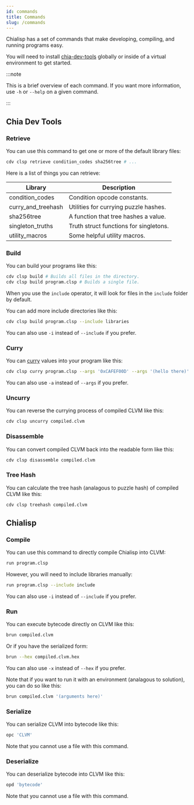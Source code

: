 ```yaml
---
id: commands
title: Commands
slug: /commands
---
```


Chialisp has a set of commands that make developing, compiling, and running programs easy.

You will need to install [chia-dev-tools](https://github.com/Chia-Network/chia-dev-tools) globally or inside of a virtual environment to get started.

:::note

This is a brief overview of each command. If you want more information, use `-h` or `--help` on a given command.

:::

## Chia Dev Tools

### Retrieve

You can use this command to get one or more of the default library files:

```bash
cdv clsp retrieve condition_codes sha256tree # ...
```

Here is a list of things you can retrieve:

| Library            | Description                            |
| ------------------ | -------------------------------------- |
| condition_codes    | Condition opcode constants.            |
| curry_and_treehash | Utilities for currying puzzle hashes.  |
| sha256tree         | A function that tree hashes a value.   |
| singleton_truths   | Truth struct functions for singletons. |
| utility_macros     | Some helpful utility macros.           |

### Build

You can build your programs like this:

```bash
cdv clsp build # Builds all files in the directory.
cdv clsp build program.clsp # Builds a single file.
```

When you use the `include` operator, it will look for files in the `include` folder by default.

You can add more include directories like this:

```bash
cdv clsp build program.clsp --include libraries
```

You can also use `-i` instead of `--include` if you prefer.

### Curry

You can [curry](https://devs.chia.net/guides/chialisp-currying) values into your program like this:

```bash
cdv clsp curry program.clsp --args '0xCAFEF00D' --args '(hello there)'
```

You can also use `-a` instead of `--args` if you prefer.

### Uncurry

You can reverse the currying process of compiled CLVM like this:

```bash
cdv clsp uncurry compiled.clvm
```

### Disassemble

You can convert compiled CLVM back into the readable form like this:

```bash
cdv clsp disassemble compiled.clvm
```

### Tree Hash

You can calculate the tree hash (analagous to puzzle hash) of compiled CLVM like this:

```bash
cdv clsp treehash compiled.clvm
```

## Chialisp

### Compile

You can use this command to directly compile Chialisp into CLVM:

```bash
run program.clsp
```

However, you will need to include libraries manually:

```bash
run program.clsp --include include
```

You can also use `-i` instead of `--include` if you prefer.

### Run

You can execute bytecode directly on CLVM like this:

```bash
brun compiled.clvm
```

Or if you have the serialized form:

```bash
brun --hex compiled.clvm.hex
```

You can also use `-x` instead of `--hex` if you prefer.

Note that if you want to run it with an environment (analagous to solution), you can do so like this:

```bash
brun compiled.clvm '(arguments here)'
```

### Serialize

You can serialize CLVM into bytecode like this:

```bash
opc 'CLVM'
```

Note that you cannot use a file with this command.

### Deserialize

You can deserialize bytecode into CLVM like this:

```bash
opd 'bytecode'
```

Note that you cannot use a file with this command.
